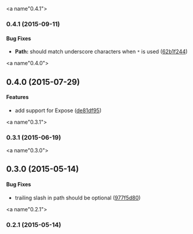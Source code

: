 <a name"0.4.1"></a>
### 0.4.1 (2015-09-11)


#### Bug Fixes

* **Path:** should match underscore characters when `*` is used ([62b1f244](https://github.com/fczbkk/UrlMatch/commit/62b1f244))


<a name"0.4.0"></a>
## 0.4.0 (2015-07-29)


#### Features

* add support for Expose ([de81df95](https://github.com/fczbkk/UrlMatch/commit/de81df95))


<a name"0.3.1"></a>
### 0.3.1 (2015-06-19)


<a name"0.3.0"></a>
## 0.3.0 (2015-05-14)


#### Bug Fixes

* trailing slash in path should be optional ([977f5d80](https://github.com/fczbkk/UrlMatch/commit/977f5d80))


<a name"0.2.1"></a>
### 0.2.1 (2015-05-14)

